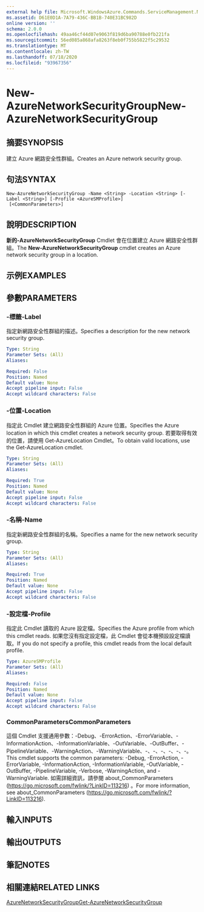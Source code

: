 ```yaml
---
external help file: Microsoft.WindowsAzure.Commands.ServiceManagement.Network.dll-Help.xml
ms.assetid: D61E0D1A-7A79-436C-BB1B-740E31BC982D
online version: ''
schema: 2.0.0
ms.openlocfilehash: 49aa46cf44d07e9063f819d6ba90788e0fb221fa
ms.sourcegitcommit: 56ed085a868afa8263f8eb0f755b5822f5c29532
ms.translationtype: MT
ms.contentlocale: zh-TW
ms.lasthandoff: 07/18/2020
ms.locfileid: "93967356"
---
```

# <span data-ttu-id="08ccf-101">New-AzureNetworkSecurityGroup</span><span class="sxs-lookup"><span data-stu-id="08ccf-101">New-AzureNetworkSecurityGroup</span></span>

## <span data-ttu-id="08ccf-102">摘要</span><span class="sxs-lookup"><span data-stu-id="08ccf-102">SYNOPSIS</span></span>
<span data-ttu-id="08ccf-103">建立 Azure 網路安全性群組。</span><span class="sxs-lookup"><span data-stu-id="08ccf-103">Creates an Azure network security group.</span></span>

## <span data-ttu-id="08ccf-104">句法</span><span class="sxs-lookup"><span data-stu-id="08ccf-104">SYNTAX</span></span>

```
New-AzureNetworkSecurityGroup -Name <String> -Location <String> [-Label <String>] [-Profile <AzureSMProfile>]
 [<CommonParameters>]
```

## <span data-ttu-id="08ccf-105">說明</span><span class="sxs-lookup"><span data-stu-id="08ccf-105">DESCRIPTION</span></span>
<span data-ttu-id="08ccf-106">**新的-AzureNetworkSecurityGroup** Cmdlet 會在位置建立 Azure 網路安全性群組。</span><span class="sxs-lookup"><span data-stu-id="08ccf-106">The **New-AzureNetworkSecurityGroup** cmdlet creates an Azure network security group in a location.</span></span>

## <span data-ttu-id="08ccf-107">示例</span><span class="sxs-lookup"><span data-stu-id="08ccf-107">EXAMPLES</span></span>

## <span data-ttu-id="08ccf-108">參數</span><span class="sxs-lookup"><span data-stu-id="08ccf-108">PARAMETERS</span></span>

### <span data-ttu-id="08ccf-109">-標籤</span><span class="sxs-lookup"><span data-stu-id="08ccf-109">-Label</span></span>
<span data-ttu-id="08ccf-110">指定新網路安全性群組的描述。</span><span class="sxs-lookup"><span data-stu-id="08ccf-110">Specifies a description for the new network security group.</span></span>

```yaml
Type: String
Parameter Sets: (All)
Aliases: 

Required: False
Position: Named
Default value: None
Accept pipeline input: False
Accept wildcard characters: False
```

### <span data-ttu-id="08ccf-111">-位置</span><span class="sxs-lookup"><span data-stu-id="08ccf-111">-Location</span></span>
<span data-ttu-id="08ccf-112">指定此 Cmdlet 建立網路安全性群組的 Azure 位置。</span><span class="sxs-lookup"><span data-stu-id="08ccf-112">Specifies the Azure location in which this cmdlet creates a network security group.</span></span>
<span data-ttu-id="08ccf-113">若要取得有效的位置，請使用 Get-AzureLocation Cmdlet。</span><span class="sxs-lookup"><span data-stu-id="08ccf-113">To obtain valid locations, use the Get-AzureLocation cmdlet.</span></span>

```yaml
Type: String
Parameter Sets: (All)
Aliases: 

Required: True
Position: Named
Default value: None
Accept pipeline input: False
Accept wildcard characters: False
```

### <span data-ttu-id="08ccf-114">-名稱</span><span class="sxs-lookup"><span data-stu-id="08ccf-114">-Name</span></span>
<span data-ttu-id="08ccf-115">指定新網路安全性群組的名稱。</span><span class="sxs-lookup"><span data-stu-id="08ccf-115">Specifies a name for the new network security group.</span></span>

```yaml
Type: String
Parameter Sets: (All)
Aliases: 

Required: True
Position: Named
Default value: None
Accept pipeline input: False
Accept wildcard characters: False
```

### <span data-ttu-id="08ccf-116">-設定檔</span><span class="sxs-lookup"><span data-stu-id="08ccf-116">-Profile</span></span>
<span data-ttu-id="08ccf-117">指定此 Cmdlet 讀取的 Azure 設定檔。</span><span class="sxs-lookup"><span data-stu-id="08ccf-117">Specifies the Azure profile from which this cmdlet reads.</span></span> <span data-ttu-id="08ccf-118">如果您沒有指定設定檔，此 Cmdlet 會從本機預設設定檔讀取。</span><span class="sxs-lookup"><span data-stu-id="08ccf-118">If you do not specify a profile, this cmdlet reads from the local default profile.</span></span>

```yaml
Type: AzureSMProfile
Parameter Sets: (All)
Aliases: 

Required: False
Position: Named
Default value: None
Accept pipeline input: False
Accept wildcard characters: False
```

### <span data-ttu-id="08ccf-119">CommonParameters</span><span class="sxs-lookup"><span data-stu-id="08ccf-119">CommonParameters</span></span>
<span data-ttu-id="08ccf-120">這個 Cmdlet 支援通用參數：-Debug、-ErrorAction、-ErrorVariable、-InformationAction、-InformationVariable、-OutVariable、-OutBuffer、-PipelineVariable、-WarningAction、-WarningVariable、-、-、-、-、-、-。</span><span class="sxs-lookup"><span data-stu-id="08ccf-120">This cmdlet supports the common parameters: -Debug, -ErrorAction, -ErrorVariable, -InformationAction, -InformationVariable, -OutVariable, -OutBuffer, -PipelineVariable, -Verbose, -WarningAction, and -WarningVariable.</span></span> <span data-ttu-id="08ccf-121">如需詳細資訊，請參閱 about_CommonParameters (https://go.microsoft.com/fwlink/?LinkID=113216) 。</span><span class="sxs-lookup"><span data-stu-id="08ccf-121">For more information, see about_CommonParameters (https://go.microsoft.com/fwlink/?LinkID=113216).</span></span>

## <span data-ttu-id="08ccf-122">輸入</span><span class="sxs-lookup"><span data-stu-id="08ccf-122">INPUTS</span></span>

## <span data-ttu-id="08ccf-123">輸出</span><span class="sxs-lookup"><span data-stu-id="08ccf-123">OUTPUTS</span></span>

## <span data-ttu-id="08ccf-124">筆記</span><span class="sxs-lookup"><span data-stu-id="08ccf-124">NOTES</span></span>

## <span data-ttu-id="08ccf-125">相關連結</span><span class="sxs-lookup"><span data-stu-id="08ccf-125">RELATED LINKS</span></span>

[<span data-ttu-id="08ccf-126">AzureNetworkSecurityGroup</span><span class="sxs-lookup"><span data-stu-id="08ccf-126">Get-AzureNetworkSecurityGroup</span></span>](./Get-AzureNetworkSecurityGroup.md)


